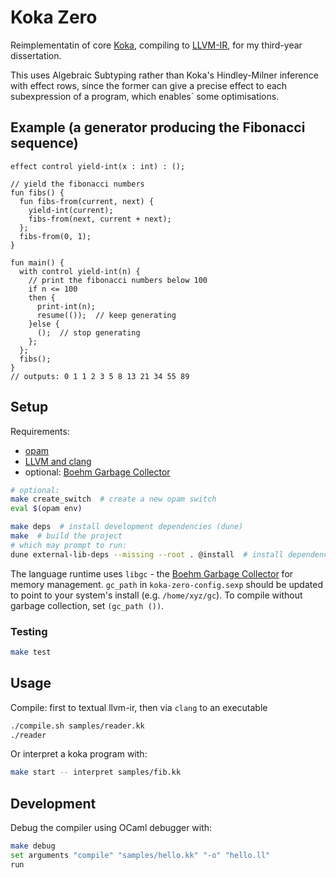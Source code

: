 # Koka Zero

Reimplementatin of core [Koka](https://koka-lang.github.io), compiling to
[LLVM-IR](https://llvm.org/docs/LangRef.html), for my third-year dissertation.

This uses Algebraic Subtyping rather than Koka's Hindley-Milner inference with effect rows, since the former can give a precise effect to each subexpression of a program, which enables` some optimisations. 

## Example (a generator producing the Fibonacci sequence)
```koka
effect control yield-int(x : int) : ();

// yield the fibonacci numbers
fun fibs() {
  fun fibs-from(current, next) {
    yield-int(current);
    fibs-from(next, current + next);
  };
  fibs-from(0, 1);
}

fun main() {
  with control yield-int(n) {
    // print the fibonacci numbers below 100
    if n <= 100
    then {
      print-int(n);
      resume(());  // keep generating
    }else { 
      ();  // stop generating
    };
  };
  fibs();
}
// outputs: 0 1 1 2 3 5 8 13 21 34 55 89
```

## Setup
Requirements:
- [opam](https://opam.ocaml.org/)
- [LLVM and clang](https://releases.llvm.org/)
- optional: [Boehm Garbage Collector](https://hboehm.info/gc/)

```sh
# optional:
make create_switch  # create a new opam switch
eval $(opam env)
```

```sh
make deps  # install development dependencies (dune)
make  # build the project
# which may prompt to run:
dune external-lib-deps --missing --root . @install  # install dependencies
```
The language runtime uses `libgc` - the [Boehm Garbage Collector](https://hboehm.info/gc/)
for memory management. `gc_path` in `koka-zero-config.sexp` should be updated to
point to your system's install (e.g. `/home/xyz/gc`). To compile without garbage
collection, set `(gc_path ())`.


### Testing
```sh
make test
```



## Usage

Compile: first to textual llvm-ir, then via `clang` to an executable
```sh
./compile.sh samples/reader.kk
./reader
```

Or interpret a koka program with:
```sh
make start -- interpret samples/fib.kk
```

## Development

Debug the compiler using OCaml debugger with:
```sh
make debug
set arguments "compile" "samples/hello.kk" "-o" "hello.ll"
run
```
